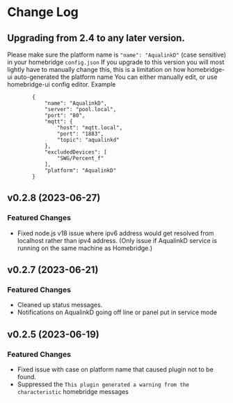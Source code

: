 # Change Log

## Upgrading from 2.4 to any later version.
Please make sure the platform name is `"name": "AqualinkD"` (case sensitive) in your homebridge `config.json`
If you upgrade to this version you will most lightly have to manually change this, this is a limitation on how homebridge-ui auto-generated the platform name
You can either manually edit, or use homebridge-ui config editor.
Example
```
        {
            "name": "AqualinkD",
            "server": "pool.local",
            "port": "80",
            "mqtt": {
                "host": "mqtt.local",
                "port": "1883",
                "topic": "aqualinkd"
            },
            "excludedDevices": [
                "SWG/Percent_f"
            ],
            "platform": "AqualinkD"
        }
```
## v0.2.8 (2023-06-27)
### Featured Changes
* Fixed node.js v18 issue where ipv6 address would get resolved from localhost rather than ipv4 address. (Only issue if AqualinkD service is running on the same machine as Homebridge.)

## v0.2.7 (2023-06-21)
### Featured Changes
* Cleaned up status messages.
* Notifications on AqualinkD going off line or panel put in service mode


## v0.2.5 (2023-06-19)
### Featured Changes
* Fixed issue with case on platform name that caused plugin not to be found.
* Suppressed the `This plugin generated a warning from the characteristic` homebridge messages 

